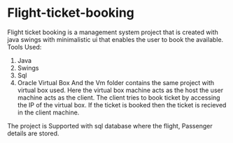 # Flight-ticket-booking
Flight ticket booking is a management system project that is created with java swings with minimalistic ui that enables the user to book the available.
Tools Used:
1. Java
2. Swings
3. Sql
4. Oracle Virtual Box
And the Vm folder contains the same project with virtual box used. Here the virtual box machine acts as the host the user machine acts as the client.
The client tries to book ticket by accessing the IP of the virtual box. If the ticket is booked then the ticket is recieved in the client machine.

The project is Supported with sql database where the flight, Passenger details are stored.
